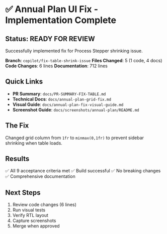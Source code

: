 # ✅ Annual Plan UI Fix - Implementation Complete

## Status: READY FOR REVIEW

Successfully implemented fix for Process Stepper shrinking issue.

**Branch**: `copilot/fix-table-shrink-issue`
**Files Changed**: 5 (1 code, 4 docs)
**Code Changes**: 6 lines
**Documentation**: 712 lines

## Quick Links

- **PR Summary**: `docs/PR-SUMMARY-FIX-TABLE.md`
- **Technical Docs**: `docs/annual-plan-grid-fix.md`
- **Visual Guide**: `docs/annual-plan-fix-visual-guide.md`
- **Screenshot Guide**: `docs/screenshots/annual-plan/README.md`

## The Fix

Changed grid column from `1fr` to `minmax(0,1fr)` to prevent sidebar shrinking when table loads.

## Results

✅ All 9 acceptance criteria met
✅ Build successful
✅ No breaking changes
✅ Comprehensive documentation

## Next Steps

1. Review code changes (6 lines)
2. Run visual tests
3. Verify RTL layout
4. Capture screenshots
5. Merge when approved
